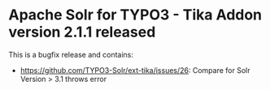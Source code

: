 # Apache Solr for TYPO3 - Tika Addon version 2.1.1 released

This is a bugfix release and contains:

- https://github.com/TYPO3-Solr/ext-tika/issues/26: Compare for Solr Version > 3.1 throws error